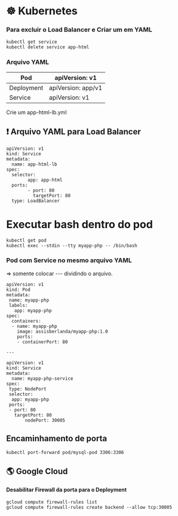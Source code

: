 # ☸️ Kubernetes
### Para excluir o Load Balancer e Criar um em YAML
 	kubectl get service
  	kubectl delete service app-html
### Arquivo YAML
| Pod | apiVersion: v1 |
|-|-|
| Deployment | apiVersion: app/v1 |
| Service    | apiVersion: v1     |
 Crie um app-html-lb.yml
 ## ❗️ Arquivo YAML para Load Balancer
	apiVersion: v1
	kind: Service
	metadata: 
  	  name: app-html-lb
	spec:
  	  selector:
    	    app: app-html
  	  ports:
    	    - port: 80
      	      targetPort: 80
 	  type: LoadBalancer
# Executar bash dentro do pod
	kubectl get pod
	kubectl exec --stdin --tty myapp-php -- /bin/bash
 ### Pod com Service no mesmo arquivo YAML
 => somente colocar --- dividindo o arquivo.
 
 	apiVersion: v1
	kind: Pod
	metadata:
 	 name: myapp-php
 	 labels:
 	   app: myapp-php
	spec:
	  containers:
	  - name: myapp-php
	    image: assisberlanda/myapp-php:1.0
	    ports:
	    - containerPort: 80

	---

	apiVersion: v1
	kind: Service
	metadata:
	  name: myapp-php-service
	spec:
 	 type: NodePort
 	 selector:
  	  app: myapp-php
 	 ports:
   	 - port: 80
   	   targetPort: 80
    	   nodePort: 30005
## Encaminhamento de porta
	kubectl port-forward pod/mysql-pod 3306:3306
## 🌎 Google Cloud
#### Desabilitar Firewall da porta para o Deployment
	gcloud compute firewall-rules list
 	gcloud compute firewall-rules create backend --allow tcp:30005
